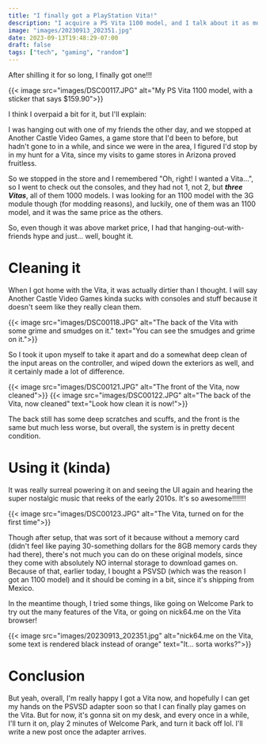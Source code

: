 ```yaml
---
title: "I finally got a PlayStation Vita!"
description: "I acquire a PS Vita 1100 model, and I talk about it as much as I can, since I didn't get a memory card :/"
image: "images/20230913_202351.jpg"
date: 2023-09-13T19:48:29-07:00
draft: false
tags: ["tech", "gaming", "random"]
---
```


After shilling it for so long, I finally got one!!!

{{< image src="images/DSC00117.JPG" alt="My PS Vita 1100 model, with a sticker that says $159.90">}}

I think I overpaid a bit for it, but I'll explain:

I was hanging out with one of my friends the other day, and we stopped at Another Castle Video Games, a game store that I'd been to before, but hadn't gone to in a while, and since we were in the area, I figured I'd stop by in my hunt for a Vita, since my visits to game stores in Arizona proved fruitless.

So we stopped in the store and I remembered "Oh, right! I wanted a Vita...", so I went to check out the consoles, and they had not 1, not 2, but ***three Vitas***, all of them 1000 models. I was looking for an 1100 model with the 3G module though (for modding reasons), and luckily, one of them was an 1100 model, and it was the same price as the others.

So, even though it was above market price, I had that hanging-out-with-friends hype and just... well, bought it.

# Cleaning it

When I got home with the Vita, it was actually dirtier than I thought. I will say Another Castle Video Games kinda sucks with consoles and stuff because it doesn't seem like they really clean them.


{{< image src="images/DSC00118.JPG" alt="The back of the Vita with some grime and smudges on it." text="You can see the smudges and grime on it.">}}

So I took it upon myself to take it apart and do a somewhat deep clean of the input areas on the controller, and wiped down the exteriors as well, and it certainly made a lot of difference.

{{< image src="images/DSC00121.JPG" alt="The front of the Vita, now cleaned">}}
{{< image src="images/DSC00122.JPG" alt="The back of the Vita, now cleaned" text="Look how clean it is now!">}}

The back still has some deep scratches and scuffs, and the front is the same but much less worse, but overall, the system is in pretty decent condition.

# Using it (kinda)

It was really surreal powering it on and seeing the UI again and hearing the super nostalgic music that reeks of the early 2010s. It's so awesome!!!!!!!

{{< image src="images/DSC00123.JPG" alt="The Vita, turned on for the first time">}}

Though after setup, that was sort of it because without a memory card (didn't feel like paying 30-something dollars for the 8GB memory cards they had there), there's not much you can do on these original models, since they come with absolutely NO internal storage to download games on. Because of that, earlier today, I bought a PSVSD (which was the reason I got an 1100 model) and it should be coming in a bit, since it's shipping from Mexico.

In the meantime though, I tried some things, like going on Welcome Park to try out the many features of the Vita, or going on nick64.me on the Vita browser!


{{< image src="images/20230913_202351.jpg" alt="nick64.me on the Vita, some text is rendered black instead of orange" text="It... sorta works?">}}

# Conclusion

But yeah, overall, I'm really happy I got a Vita now, and hopefully I can get my hands on the PSVSD adapter soon so that I can finally play games on the Vita. But for now, it's gonna sit on my desk, and every once in a while, I'll turn it on, play 2 minutes of Welcome Park, and turn it back off lol. I'll write a new post once the adapter arrives.
